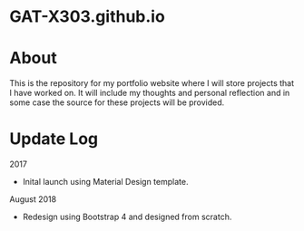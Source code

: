 # GAT-X303.github.io

# About

This is the repository for my portfolio website where I will store projects that I have worked on. It will include my thoughts and personal reflection and in some case the source for these projects will be provided.

# Update Log

2017
- Inital launch using Material Design template.

August 2018
- Redesign using Bootstrap 4 and designed from scratch.
